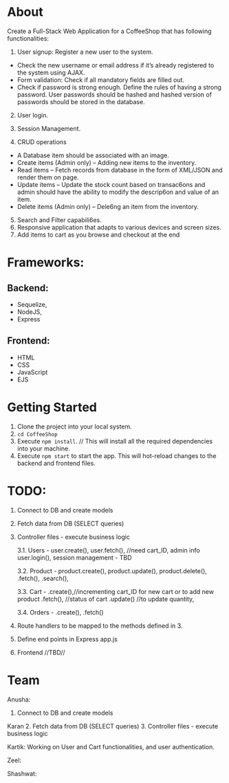 # About 
Create a Full-Stack Web Application for a CoffeeShop that has following functionalities:
1. User signup: Register a new user to the system.
- Check the new username or email address if it’s already registered to the system using AJAX.
- Form validation: Check if all mandatory fields are filled out.
- Check if password is strong enough. Define the rules of having a strong password. User passwords should be hashed and hashed version of passwords should be
stored in the database.

2. User login.

3. Session Management.
4. CRUD operations
- A Database item should be associated with an image.
- Create items (Admin only) – Adding new items to the inventory.
- Read items – Fetch records from database in the form of XML/JSON and render
them on page.
- Update items – Update the stock count based on transac6ons and admin should
have the ability to modify the descrip6on and value of an item.
- Delete items (Admin only) – Dele6ng an item from the inventory.
5. Search and Filter capabili6es.
6. Responsive application that adapts to various devices and screen sizes.
7. Add items to cart as you browse and checkout at the end

# Frameworks:
## Backend:
- Sequelize,
- NodeJS,
- Express
## Frontend:
- HTML
- CSS
- JavaScript
- EJS

# Getting Started

1. Clone the project into your local system.
2. `cd CoffeeShop`
3. Execute `npm install`.  // This will install all the required dependencies into your machine.
4. Execute `npm start` to start the app. This will hot-reload changes to the backend and frontend files.

# TODO:
1. Connect to DB and create models
2. Fetch data from DB (SELECT queries)
3. Controller files - execute business logic
   
    3.1. Users - user.create(),
    user.fetch(), //need cart_ID, admin info
    user.login(),
    session management - TBD
   
    3.2. Product - product.create(),
    product.update(),
    product.delete(),
    .fetch(),
    .search(),
   
    3.3. Cart - .create(),//incrementing cart_ID for new cart or to add new product
    .fetch(), //status of cart
    .update() //to update quantity,
   
    3.4. Orders - .create(),
    .fetch()
5. Route handlers to be mapped to the methods defined in 3.
6. Define end points in Express app.js
7. Frontend //TBD//

# Team

Anusha:
1. Connect to DB and create models

Karan
2. Fetch data from DB (SELECT queries)
3. Controller files - execute business logic

Kartik: Working on User and Cart functionalities, and user authentication.

Zeel:

Shashwat:

